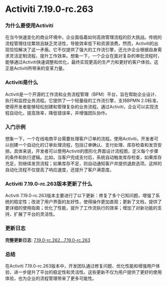 # Activiti 7.19.0-rc.263
### 为什么要使用Activiti

在当今快速变化的商业环境中，企业面临着如何高效管理流程的巨大挑战。传统的流程管理往往繁琐且缺乏灵活性，导致效率低下和资源浪费。然而，Activiti的出现恰恰解决了这一矛盾。它不仅提供了强大的工作流引擎，还允许企业根据自身需求灵活定制流程，提升工作效率。想象一下，一个企业在面对复杂的审批流程时，能够通过Activiti快速调整和优化，最终实现更高的生产力和更好的客户体验。这正是Activiti所带来的变革力量。

### Activiti是什么

Activiti是一个开源的工作流和业务流程管理（BPM）平台，旨在帮助企业设计、执行和监控业务流程。它提供了一个轻量级的工作流引擎，支持BPMN 2.0标准，使得开发者能够轻松创建和管理复杂的业务流程。通过Activiti，企业可以实现流程自动化，提高效率，降低错误率，并增强团队协作。

### 入门示例

想象一下，一个在线电商平台需要处理客户订单的流程。使用Activiti，开发者可以创建一个自动化的订单处理流程，包括订单确认、支付处理、库存检查和发货安排。具体来说，开发者可以使用Activiti的图形化界面设计流程图，定义每个步骤的条件和执行逻辑。比如，当客户完成支付后，系统自动触发库存检查，如果库存充足，则继续发货流程；如果库存不足，则自动通知客户并提供退款选项。这样的自动化流程不仅提高了响应速度，还提升了客户满意度。

### Activiti 7.19.0-rc.263版本更新了什么

Activiti 7.19.0-rc.263版本主要进行了以下更新：修复了多个已知问题，增强了系统的稳定性；改进了用户界面的友好性，使得操作更加直观；更新了文档，提供了更详细的使用指南；优化了性能，提升了工作流执行的效率；增加了对新功能的支持，扩展了平台的灵活性。

### 更新日志

**完整更新日志**: [7.19.0-rc.262...7.19.0-rc.263](https://github.com/Activiti/Activiti/compare/7.19.0-rc.262...7.19.0-rc.263)

### 总结

在Activiti 7.19.0-rc.263版本中，开发团队通过修复问题、优化性能和增强用户体验，进一步提升了平台的稳定性和灵活性。这些更新不仅为用户提供了更好的使用体验，也为企业的流程管理带来了更多可能性。